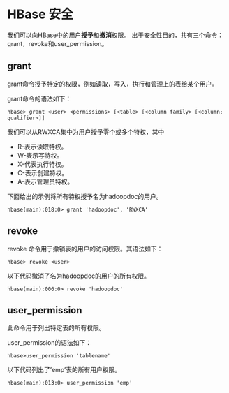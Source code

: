 # HBase 安全
我们可以向HBase中的用户**授予**和**撤消**权限。
出于安全性目的，共有三个命令：grant，revoke和user_permission。

## grant
grant命令授予特定的权限，例如读取，写入，执行和管理上的表给某个用户。

grant命令的语法如下：
```text
hbase> grant <user> <permissions> [<table> [<column family> [<column; qualifier>]]
```

我们可以从RWXCA集中为用户授予零个或多个特权，其中

* R-表示读取特权。
* W-表示写特权。
* X-代表执行特权。
* C-表示创建特权。
* A-表示管理员特权。

下面给出的示例将所有特权授予名为hadoopdoc的用户。
```text
hbase(main):018:0> grant 'hadoopdoc', 'RWXCA'
```

## revoke
revoke 命令用于撤销表的用户的访问权限。其语法如下：
```text
hbase> revoke <user>
```

以下代码撤消了名为hadoopdoc的用户的所有权限。
```text
hbase(main):006:0> revoke 'hadoopdoc'
```

## user_permission
此命令用于列出特定表的所有权限。

user_permission的语法如下：
```text
hbase>user_permission 'tablename'
```

以下代码列出了’emp’表的所有用户权限。
```text
hbase(main):013:0> user_permission 'emp'
```
